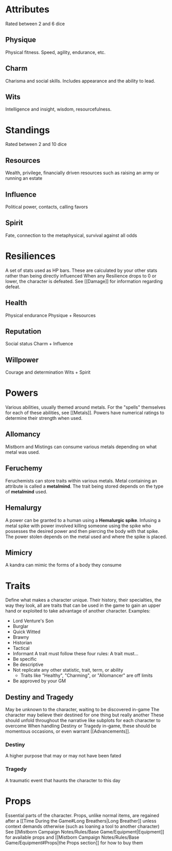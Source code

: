 # Attributes
Rated between 2 and 6 dice
## Physique
Physical fitness. Speed, agility, endurance, etc.
## Charm
Charisma and social skills. Includes appearance and the ability to lead.
## Wits
Intelligence and insight, wisdom, resourcefulness.
# Standings
Rated between 2 and 10 dice
## Resources
Wealth, privilege, financially driven resources such as raising an army or running an estate
## Influence
Political power, contacts, calling favors
## Spirit
Fate, connection to the metaphysical, survival against all odds
# Resiliences
A set of stats used as HP bars.
These are calculated by your other stats rather than being directly influenced
When any Resilience drops to 0 or lower, the character is defeated. See [[Damage]] for information regarding defeat.
## Health
Physical endurance
Physique + Resources
## Reputation
Social status
Charm + Influence
## Willpower
Courage and determination
Wits + Spirit
# Powers
Various abilities, usually themed around metals. For the "spells" themselves for each of these abilities, see [[Metals]].
Powers have numerical ratings to determine their strength when used.
## Allomancy
Mistborn and Mistings can consume various metals depending on what metal was used.
## Feruchemy
Feruchemists can store traits within various metals. Metal containing an attribute is called a **metalmind**. The trait being stored depends on the type of **metalmind** used.
## Hemalurgy
A power can be granted to a human using a **Hemalurgic spike**. Infusing a metal spike with power involved killing someone using the spike who possesses the desired power and then piercing the body with that spike. The power stolen depends on the metal used and where the spike is placed.
## Mimicry
A kandra can mimic the forms of a body they consume
# Traits
Define what makes a character unique. Their history, their specialties, the way they look, all are traits that can be used in the game to gain an upper hand or exploited to take advantage of another character.
Examples:
- Lord Venture's Son
- Burglar
- Quick Witted
- Brawny
- Historian
- Tactical
- Informant
A trait must follow these four rules: A trait must...
- Be specific
- Be descriptive
- Not replicate any other statistic, trait, term, or ability
    - Traits like "Healthy", "Charming", or "Allomancer" are off limits
- Be approved by your GM
## Destiny and Tragedy
May be unknown to the character, waiting to be discovered in-game
The character may believe their destined for one thing but really another
These should unfold throughout the narrative like subplots for each character to overcome
When handling Destiny or Tragedy in-game, these should be momentous occasions, or even warrant [[Advancements]].
### Destiny
A higher purpose that may or may not have been fated
### Tragedy
A traumatic event that haunts the character to this day
# Props
Essential parts of the character.
Props, unlike normal items, are regained after a [[Time During the Game#Long Breathers|Long Breather]] unless context demands otherwise (such as loaning a tool to another character)
See [[Mistborn Campaign Notes/Rules/Base Game/Equipment|Equipment]] for available props and [[Mistborn Campaign Notes/Rules/Base Game/Equipment#Props|the Props section]] for how to buy them